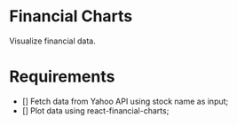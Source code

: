 # Financial Charts

Visualize financial data.

# Requirements

- [] Fetch data from Yahoo API using stock name as input;
- [] Plot data using react-financial-charts;
